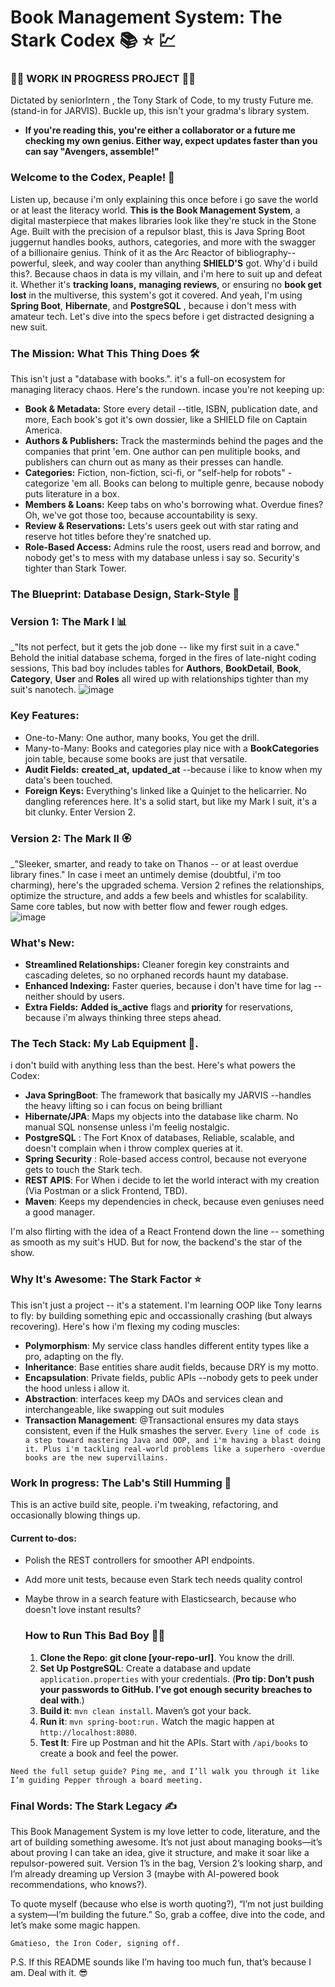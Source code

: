 # Book Management System: The Stark Codex 📚 ⭐ 💹
### 👷‍♂️ WORK IN PROGRESS PROJECT  👩‍🏭
  Dictated by seniorIntern , the Tony Stark of Code, to my trusty Future me. (stand-in for JARVIS). Buckle up, this isn't your gradma's library system.
  - **If you're reading this, you're either a collaborator or a future me checking my own genius. Either way, expect updates faster than you can say "Avengers, assemble!"**
### Welcome to the Codex, Peaple! 🚀
  Listen up, because i'm only explaining this once before i go save the world or at  least the literacy world. **This is the Book Management System**, a digital masterpiece that makes libraries look like they're stuck in the Stone Age. Built with the precision of a repulsor blast, this is Java Spring Boot juggernut handles books, authors,  categories, and more with the swagger of a billionaire genius. Think of it as the Arc Reactor of bibliography--powerful, sleek, and way cooler than anything **SHIELD'S** got.
Why'd i build this?. Because chaos in data is my villain, and i'm here to suit up and defeat it. Whether it's **tracking loans,** **managing reviews**, or ensuring no **book get lost** in the multiverse, this system's got it covered. And yeah, I'm using **Spring Boot**, **Hibernate**, and **PostgreSQL** , because i don't mess with amateur tech. Let's dive into the specs before i get distracted designing a new suit.

### The Mission: What This Thing Does 🛠️
This isn't just a "database with books.". it's a full-on ecosystem for managing literacy chaos. Here's the rundown. incase you're not keeping up:
  - **Book & Metadata:** Store every detail --title, ISBN, publication date, and more, Each book's got it's own dossier, like a SHIELD file on Captain America.
  - **Authors & Publishers:** Track the masterminds behind the pages and the companies that print 'em. One author can pen mulitiple books, and publishers can churn out as many as their presses can handle. 
  - **Categories:** Fiction, non-fiction, sci-fi, or "self-help for robots" - categorize 'em all. Books can belong to multiple genre, because nobody puts literature in a box.
  - **Members & Loans:** Keep tabs on who's borrowing what. Overdue fines? Oh, we've got those too, because accountability is sexy. 
  - **Review & Reservations:** Lets's users geek out with star rating and reserve hot titles before they're snatched up.
  - **Role-Based Access:** Admins rule the roost, users read and borrow, and nobody get's to mess with my database unless i say so. Security's tighter than Stark Tower.
### The Blueprint: Database Design, Stark-Style 💾
### **Version 1:** The Mark I 📊
_"Its not perfect, but it gets the job done -- like my first suit in a cave."
Behold the initial database schema, forged in the fires of late-night coding sessions, This bad boy includes tables for **Authors**, **BookDetail**, **Book**, **Category**, **User**  and  **Roles** all wired up with relationships tighter than my suit's nanotech.
![image](https://github.com/user-attachments/assets/2fdeca0c-163b-43ca-87b2-394265371b1d)
### Key Features:
- One-to-Many: One author, many books, You get the drill.
- Many-to-Many: Books and categories play nice with a **BookCategories** join table, because some books are just that versatile.
- **Audit Fields:** **created_at,** **updated_at** --because i like to know when my data's been touched.
- **Foreign Keys:** Everything's linked like a Quinjet to the helicarrier. No dangling references here.
  It's a solid start, but like my Mark I suit, it's a bit clunky. Enter Version 2.

### Version 2: The Mark II 🏵️
_"Sleeker, smarter, and ready to take on Thanos -- or at least overdue library fines."
In case i meet an untimely demise (doubtful, i'm too charming), here's the upgraded schema. Version 2 refines the relationships, optimize the structure, and adds a few beels and whistles for scalability. Same core tables, but now with better flow and fewer rough edges. 
![image](https://github.com/user-attachments/assets/b28668a9-160f-4f47-a776-30a000e425b4)

### What's New:
- **Streamlined Relationships:**  Cleaner foregin key constraints and cascading deletes, so no orphaned records haunt my database.
- **Enhanced Indexing:**  Faster queries, because i don't have time for lag -- neither should by users.
-  **Extra Fields:** **Added is_active** flags and **priority** for reservations, because i'm always thinking three steps ahead.

 ### The Tech Stack: My Lab Equipment 🧪.
 i don't build with anything less than the best. Here's what powers the Codex:
 - **Java SpringBoot**: The framework that basically my JARVIS --handles the heavy lifting so i can focus on being brilliant
 - **Hibernate/JPA**: Maps my objects into the database like charm. No manual SQL nonsense unless i'm feelig nostalgic.
 - **PostgreSQL** : The Fort Knox of databases, Reliable, scalable, and doesn't complain when i throw complex queries at it.
 - **Spring Security** : Role-based access control, because not everyone gets to touch the Stark tech.
 - **REST APIS**: For When i decide to let the world interact with my creation (Via Postman or a slick Frontend, TBD).
 -  **Maven**: Keeps my dependencies in check, because even geniuses need a good manager.

   I'm also flirting with the idea of a React Frontend down the line -- something as smooth as my suit's HUD. But for now, the backend's the star of the show.

  ### Why It's Awesome: The Stark Factor ⭐
  This isn't just a project -- it's a statement. I'm learning OOP like Tony learns to fly: by building something epic and occassionally crashing (but always recovering). Here's how i'm flexing my coding muscles:
  - **Polymorphism**: My service class handles different entity types like a pro, adapting on the fly.
  - **Inheritance**: Base entities share audit fields, because DRY is my motto.
  -  **Encapsulation**: Private fields, public APIs --nobody gets to peek under the hood unless i allow it.
  -  **Abstraction**: interfaces keep my DAOs and services clean and interchangeable, like swapping out suit modules
  -  **Transaction Management**: @Transactional ensures my data stays consistent, even if the Hulk smashes the server.
 ```Every line of code is a step toward mastering Java and OOP, and i'm having a blast doing it. Plus i'm tackling real-world problems like a superhero -overdue books are the new supervillains.```
    
### Work In progress: The Lab's Still Humming 👷
 This is an active build site, people. i'm tweaking, refactoring, and occasionally blowing things up. 
 #### **Current to-dos**:
- Polish the REST controllers for smoother API endpoints.
- Add more unit tests, because even Stark tech needs quality control
- Maybe throw in a search feature with Elasticsearch, because who doesn't love instant results?

  ### How to Run This Bad Boy 🏃‍♂️
  1. **Clone the Repo**: **git clone [your-repo-url]**. You know the drill.
  2.  **Set Up PostgreSQL**: Create a database and update ```application.properties``` with your credentials. (**Pro tip: Don’t push your passwords to GitHub. I’ve got enough security breaches to deal with**.)
  3.  **Build it**: ```mvn clean install```. Maven’s got your back.
  4.  **Run it**: ```mvn spring-boot:run.``` Watch the magic happen at ```http://localhost:8080```.
  5.  **Test It**: Fire up Postman and hit the APIs. Start with ```/api/books``` to create a book and feel the power.
    
 ```Need the full setup guide? Ping me, and I’ll walk you through it like I’m guiding Pepper through a board meeting.```

 ### Final Words: The Stark Legacy ✍️
 
This Book Management System is my love letter to code, literature, and the art of building something awesome. It’s not just about managing books—it’s about proving I can take an idea, give it structure, and make it soar like a repulsor-powered suit. Version 1’s in the bag, Version 2’s looking sharp, and I’m already dreaming up Version 3 (maybe with AI-powered book recommendations, who knows?).

To quote myself (because who else is worth quoting?), “I’m not just building a system—I’m building the future.” So, grab a coffee, dive into the code, and let’s make some magic happen.

    Gmatieso, the Iron Coder, signing off.

P.S. If this README sounds like I’m having too much fun, that’s because I am. Deal with it. 😎
